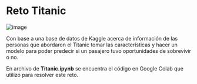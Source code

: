 # Reto Titanic

![image](https://user-images.githubusercontent.com/101605777/190959279-4f696462-6e1e-4b90-beb0-c065913a558c.png)


Con base a una base de datos de Kaggle acerca de información de las personas que abordaron el Titanic tomar las características y hacer un modelo para poder predecir si un pasajero tuvo oportunidades de sobrevivir o no.

En archivo de __Titanic.ipynb__ se encuentra el código en Google Colab que utilizó para resolver este reto.
